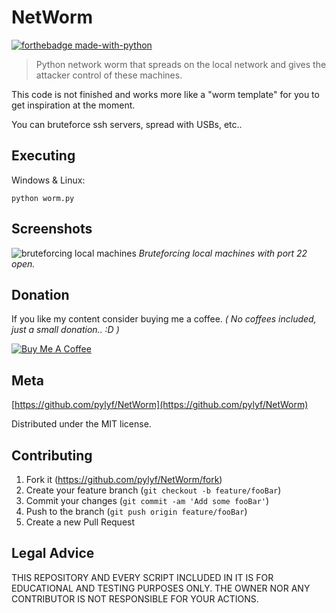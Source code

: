 # NetWorm
[![forthebadge made-with-python](http://ForTheBadge.com/images/badges/made-with-python.svg)](https://www.python.org/)

> Python network worm that spreads on the local network and gives the attacker control of these machines.

This code is not finished and works more like a "worm template" for you to get inspiration at the moment. 

You can bruteforce ssh servers, spread with USBs, etc..

## Executing

Windows & Linux:

```
python worm.py
```

## Screenshots
![bruteforcing local machines](https://github.com/pylyf/NetWorm/blob/master/screenshots/pic1.PNG)
_Bruteforcing local machines with port 22 open._

## Donation
If you like my content consider buying me a coffee. *( No coffees included, just a small donation.. :D )*

<a href="https://www.buymeacoffee.com/9gwHLnDTs" target="_blank"><img src="https://www.buymeacoffee.com/assets/img/custom_images/orange_img.png" alt="Buy Me A Coffee" style="height: auto !important;width: auto !important;" ></a>

## Meta

[https://github.com/pylyf/NetWorm](https://github.com/pylyf/NetWorm)

Distributed under the MIT license. 

## Contributing

1. Fork it (<https://github.com/pylyf/NetWorm/fork>)
2. Create your feature branch (`git checkout -b feature/fooBar`)
3. Commit your changes (`git commit -am 'Add some fooBar'`)
4. Push to the branch (`git push origin feature/fooBar`)
5. Create a new Pull Request

## Legal Advice
THIS REPOSITORY AND EVERY SCRIPT INCLUDED IN IT IS FOR EDUCATIONAL 
AND TESTING PURPOSES ONLY. THE OWNER NOR ANY CONTRIBUTOR IS NOT RESPONSIBLE
FOR YOUR ACTIONS.
